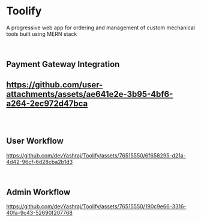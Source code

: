 # Toolify 
A progressive web app for ordering and management of custom mechanical tools built using MERN stack



<br>
<h2>Payment Gateway Integration<h2/>



https://github.com/user-attachments/assets/ae641e2e-3b95-4bf6-a264-2ec972d47bca



<br>
<h2>User Workflow</h2>



https://github.com/devYashraj/Toolify/assets/76515550/6f658295-d21a-4d42-96cf-6d28cba2b1d3



<br>
<h2>Admin Workflow</h2>



https://github.com/devYashraj/Toolify/assets/76515550/190c9e66-3316-40fa-9c43-52690f207768



